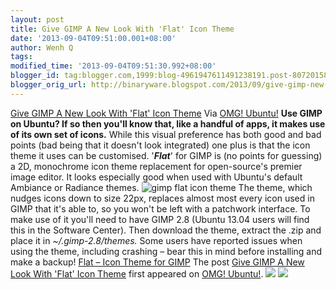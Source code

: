 ```yaml
---
layout: post
title: Give GIMP A New Look With 'Flat' Icon Theme
date: '2013-09-04T09:51:00.001+08:00'
author: Wenh Q
tags:
modified_time: '2013-09-04T09:51:30.992+08:00'
blogger_id: tag:blogger.com,1999:blog-4961947611491238191.post-807201585085550723
blogger_orig_url: http://binaryware.blogspot.com/2013/09/give-gimp-new-look-with-flat-icon-theme.html
---
```

[
Give GIMP A New Look With 'Flat' Icon
Theme](http://feedproxy.google.com/~r/d0od/~3/i-1gS9jEIOU/gimp-icon-flat-theme)
Via [OMG! Ubuntu!](http://www.omgubuntu.co.uk/)
**Use GIMP on Ubuntu? If so then you'll know that, like a handful of
apps, it makes use of its own set of icons.**
While this visual preference has both good and bad points (bad being
that it doesn't look integrated) one plus is that the icon theme it uses
can be customised.
'***Flat***' for GIMP is (no points for guessing) a 2D, monochrome icon
theme replacement for open-source's premier image editor. It looks
especially good when used with Ubuntu's default Ambiance or Radiance
themes.
![gimp flat icon
theme](http://th05.deviantart.net/fs70/PRE/f/2013/151/0/c/gimp_icon_theme__flat_by_android272-d679s6z.png)
The theme, which nudges icons down to size 22px, replaces almost most
every icon used in GIMP that it's able to, so you won't be left with a
patchwork interface.
To make use of it you'll need to have GIMP 2.8 (Ubuntu 13.04 users will
find this in the Software Center).
Then download the theme, extract the .zip and place it in
*~/.gimp-2.8/themes.*
Some users have reported issues when using the theme, including crashing
– bear this in mind before installing and make a backup!
[Flat – Icon Theme for
GIMP](http://android272.deviantart.com/art/GIMP-Icon-Theme-Flat-375010811 "gimp flat icon theme ")
The post [Give GIMP A New Look With 'Flat' Icon
Theme](http://www.omgubuntu.co.uk/2013/09/gimp-icon-flat-theme) first
appeared on [OMG! Ubuntu!](http://www.omgubuntu.co.uk/).
[![](http://feeds.feedburner.com/~ff/d0od?i=i-1gS9jEIOU:fnN91HcOYKE:wBxX2hOkimM)](http://feeds.feedburner.com/~ff/d0od?a=i-1gS9jEIOU:fnN91HcOYKE:wBxX2hOkimM)
[![](http://feeds.feedburner.com/~ff/d0od?d=I9og5sOYxJI)](http://feeds.feedburner.com/~ff/d0od?a=i-1gS9jEIOU:fnN91HcOYKE:I9og5sOYxJI)
